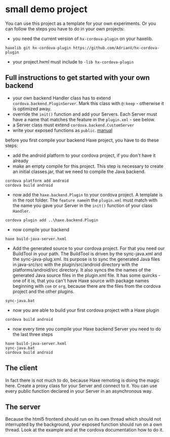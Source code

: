 # small demo project

You can use this project as a template for your own experiments. Or you can follow the steps you have to do in your own projects:

- you need the current version of `hx-cordova-plugin` on your haxelib. 

```
haxelib git hx-cordova-plugin https://github.com/AdrianV/hx-cordova-plugin
```

- your project.hxml must include to `-lib hx-cordova-plugin`

## Full instructions to get started with your own backend

- your own backend Handler class has to extend `cordova.backend.PluginServer`. Mark this class with `@:keep` - otherwise it is optimized away.
- override the `init()` function and add your Servers. Each Server must have a name that matches the feature in the `plugin.xml` - see below.
- a Server class must extend `cordova.backend.CustomServer`
- write your exposed functions as `public`. [manual](https://haxe.org/manual/std-remoting-connection.html)

before you first compile your backend Haxe project, you have to do these steps:

- add the android platform to your cordova project, if you don't have it already
- make an empty compile for this project. This step is necessary to create an initial classes.jar, that we need to compile the Java backend.

```
cordova platform add android
cordova build android
```
- now add the `haxe.backend.Plugin` to your cordova project. A template is in the root folder. The `feature name`in the `plugin.xml` must match with the name you gave your Server in the `init()` function of your class `Handler`.

```
cordova plugin add ..\haxe.backend.Plugin
```

- now compile your backend

```
haxe build-java-server.hxml
```

- Add the generated source to your cordova project. For that you need our BuildTool in your path. The BuildTool is driven by the sync-java.xml and the sync-java-plug.xml. Its purpose is to sync the generated Java files in java-src/src with the plugin/src/android directory with the platforms/android/src directory. It also syncs the the names of the generated Java source files in the plugin.xml file. It has some quircks - one of it is, that you can't have Haxe source with package names beginning with `com` or `org`, because there are the files from the cordova project and the other plugins.

```
sync-java.bat
```

- now you are able to build your first cordova project with a Haxe plugin

```
cordova build android
```

- now every time you compile your Haxe backend Server you need to do the last three steps 

```
haxe build-java-server.hxml
sync-java.bat
cordova build android
```

## The client

In fact there is not much to do, because Haxe remoting is doing the magic here. Create a proxy class for your Server and connect to it. You can use every public function declared in your Server in an asynchronous way.

## The server

Because the html5 frontend should run on its own thread which should not interrupted by the background, your exposed function should run on a own thread. Look at the example and at the cordova documentation how to do it.